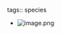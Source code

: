 tags:: species

- ![image.png](https://peach-geographical-bat-397.mypinata.cloud/ipfs/Qme5pEDvVAAA5JVYYa3RgQ2eXNb6hVEQ218GekkFMcmyhS)